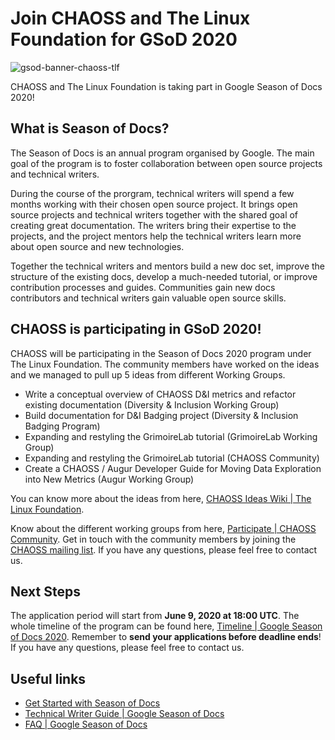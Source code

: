 # Join CHAOSS and The Linux Foundation for GSoD 2020

![gsod-banner-chaoss-tlf](https://user-images.githubusercontent.com/25265451/83881479-5dc24a80-a75e-11ea-9167-23ed1fe0961d.png)

CHAOSS and The Linux Foundation is taking part in Google Season of Docs 2020! 

## What is Season of Docs?

The Season of Docs is an annual program organised by Google. The main goal of the program is to foster collaboration 
between open source projects and technical writers. 

During the course of the prorgram, technical writers will spend a few months working with their chosen open source project. 
It brings open source projects and technical writers together with the shared goal of creating great documentation. 
The writers bring their expertise to the projects, and the project mentors help the technical writers learn more about open 
source and new technologies. 
  
Together the technical writers and mentors build a new doc set, improve the structure of the existing docs, develop a 
much-needed tutorial, or improve contribution processes and guides. Communities gain new docs contributors and technical 
writers gain valuable open source skills.

## CHAOSS is participating in GSoD 2020!

CHAOSS will be participating in the Season of Docs 2020 program under The Linux Foundation. The community members have 
worked on the ideas and we managed to pull up 5 ideas from different Working Groups.

- Write a conceptual overview of CHAOSS D&I metrics and refactor existing documentation (Diversity & Inclusion Working Group)
- Build documentation for D&I Badging project (Diversity & Inclusion Badging Program)
- Expanding and restyling the GrimoireLab tutorial (GrimoireLab Working Group)
- Expanding and restyling the GrimoireLab tutorial (CHAOSS Community)
- Create a CHAOSS / Augur Developer Guide for Moving Data Exploration into New Metrics (Augur Working Group)

You can know more about the ideas from here, 
[CHAOSS Ideas Wiki | The Linux Foundation](https://wiki.linuxfoundation.org/gsoc/2020-gsod-chaoss).

Know about the different working groups from here, [Participate | CHAOSS Community](https://chaoss.community/participate/). 
Get in touch with the community members by joining the [CHAOSS mailing list](https://lists.linuxfoundation.org/mailman/listinfo/chaoss). 
If you have any questions, please feel free to contact us.

## Next Steps
The application period will start from **June 9, 2020 at 18:00 UTC**. The whole timeline of the program can be found here, 
[Timeline | Google Season of Docs 2020](https://developers.google.com/season-of-docs/docs/timeline). 
Remember to  **send your applications before deadline ends**! If you have any questions, please feel free to contact us.

## Useful links
- [Get Started with Season of Docs](https://developers.google.com/season-of-docs/docs/get-started)
- [Technical Writer Guide | Google Season of Docs](https://developers.google.com/season-of-docs/docs/tech-writer-guide)
- [FAQ | Google Season of Docs](https://developers.google.com/season-of-docs/docs/faq)
